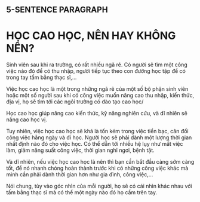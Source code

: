## 5-SENTENCE PARAGRAPH

# HỌC CAO HỌC, NÊN HAY KHÔNG NÊN?

Sinh viên sau khi ra trường, có rất nhiều ngã rẽ. Có người sẽ tìm một công việc nào đó để có thu nhập, người tiếp tục theo con đường học tập để có trong tay tấm bằng thạc sĩ,...

Việc học cao học là một trong những ngã rẽ của một số bộ phận sinh viên hoặc một số người sau khi có công việc muốn nâng cao thu nhập, kiến thức, địa vị, họ sẽ tìm tới các ngôi trường có đào tạo cao học/

Học cao học giúp nâng cao kiến thức, kỹ năng nghiên cứu, và dĩ nhiên sẽ nâng cao học vị.

Tuy nhiên, việc học cao học sẽ khá là tốn kém trong việc tiền bạc, cân đối công việc hằng ngày và đi học. Người học sẽ phải dành một lượng thời gian nhất định nào đó cho việc học. Có thể dẫn tới nhiều hệ lụy như mất việc làm, giảm năng suất công việc, thời gian nghỉ ngơi, bệnh tật.

Và dĩ nhiên, nếu việc học cao học là nên thì bạn cần bắt đầu càng sớm càng tốt, để nó nhanh chóng hoàn thành trước khi có những công việc khác mà mình cần phải dành thời gian hơn như gia đình, công việc,...

Nói chung, tùy vào góc nhìn của mỗi người, họ sẽ có cái nhìn khác nhau với tấm bằng thạc sĩ mà có thể một ngày nào đó họ cầm trên tay.
